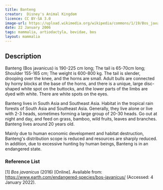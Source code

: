 ```yaml
---
title: Banteng
creator:  Disney's Animal Kingdom
licence: CC BY-SA 3.0
image-url: https://upload.wikimedia.org/wikipedia/commons/1/19/Bos_javanicus.jpg 
date: 22 January 2006
tags: mammalia, artiodactyla, bovidae, bos
layout: mammalia
---
```


## Description

Banteng (Bos javanicus) is 190-225 cm long; The tail is 65-70cm long; Shoulder 155-165 cm; The weight is 600-800 kg. The tail is slender, drooping over the knee, and the horns are small. Adult bulls are connected by horny blocks at the base of the horns, and there is a unique, large disc-shaped white spot on the buttocks, and the lower parts of the limbs are dyed with white. There are white spots on the eyes.

Banteng lives in South Asia and Southeast Asia. Habitat in the tropical rain forests of South Asia and Southeast Asia. Generally, they live alone or live with 2-3 heads, sometimes forming a large group of 20-30 heads. Go out at night and day, and feed on grass, bamboo, wild fruits, leaves and branches. Banteng lives around 20 years old.

Mainly due to human economic development and habitat destruction, Banteng's distribution scope is reduced and resources are sharply reduced. In addition, due to excessive hunting by human beings, Banteng is in an endangered state.


### Reference List
[1] _Bos javanicus_ (2016) [Online]. Available from: https://www.earth.com/endangered-species/bos-javanicus/ (Accessed: 4 January 2022).
